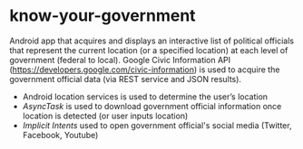 # know-your-government
Android app that acquires and displays an interactive list of political officials that represent
the current location (or a specified location) at each level of government (federal to local). Google Civic Information
API (https://developers.google.com/civic-information) is used to acquire the government official data (via REST service and JSON results).
- Android location services is used to determine the user’s location
- *AsyncTask* is used to download government official information once location is detected (or user inputs location)
- *Implicit Intents* used to open government official's social media (Twitter, Facebook, Youtube)
